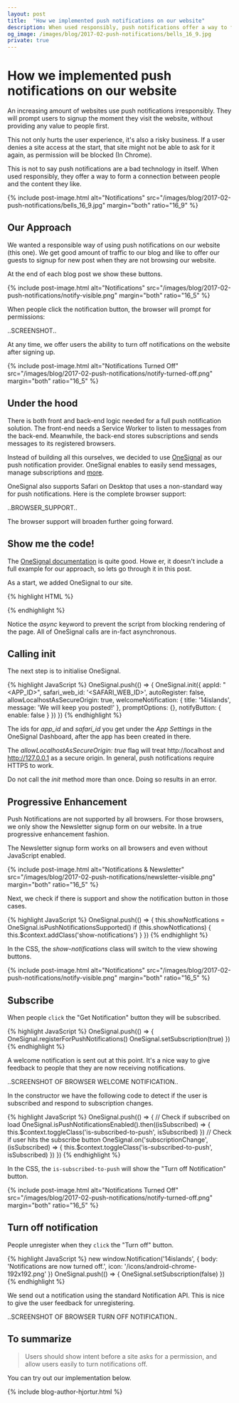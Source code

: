 ```yaml
---
layout: post
title:  "How we implemented push notifications on our website"
description: When used responsibly, push notifications offer a way to form a connection between people and the content they want.
og_image: /images/blog/2017-02-push-notifications/bells_16_9.jpg
private: true
---
```


# How we implemented push notifications on our website

An increasing amount of websites use push notifications irresponsibly. They will prompt users to signup the moment they visit the website, without providing any value to people first.

This not only hurts the user experience, it's also a risky business. If a user denies a site access at the start, that site might not be able to ask for it again, as permission will be blocked (In Chrome).

This is not to say push notifications are a bad technology in itself. When used responsibly, they offer a way to form a connection between people and the content they like.

{% include post-image.html alt="Notifications" src="/images/blog/2017-02-push-notifications/bells_16_9.jpg" margin="both" ratio="16_9" %}

## Our Approach

We wanted a responsible way of using push notifications on our website (this one). We get good amount of traffic to our blog and like to offer our guests to signup for new post when they are not browsing our website.

At the end of each blog post we show these buttons.

{% include post-image.html alt="Notifications" src="/images/blog/2017-02-push-notifications/notify-visible.png" margin="both" ratio="16_5" %}

When people click the notification button, the browser will prompt for permissions:

..SCREENSHOT..

At any time, we offer users the ability to turn off notifications on the website after signing up.

{% include post-image.html alt="Notifications Turned Off" src="/images/blog/2017-02-push-notifications/notify-turned-off.png" margin="both" ratio="16_5" %}

## Under the hood

There is both front and back-end logic needed for a full push notification solution. The front-end needs a Service Worker to listen to messages from the back-end. Meanwhile, the back-end stores subscriptions and sends messages to its registered browsers.

Instead of building all this ourselves, we decided to use [OneSignal](https://onesignal.com/) as our push notification provider. OneSignal enables to easily send messages, manage subscriptions and [more](https://documentation.onesignal.com/docs#section-why-should-i-use-onesignal-).

OneSignal also supports Safari on Desktop that uses a non-standard way for push notifications. Here is the complete browser support:

..BROWSER_SUPPORT..

The browser support will broaden further going forward.

## Show me the code!

The [OneSignal documentation](https://documentation.onesignal.com/docs/web-push-setup) is quite good. Howe er, it doesn't include a full example for our approach, so lets go through it in this post.

As a start, we added OneSignal to our site.

{% highlight HTML %}
<script src="https://cdn.onesignal.com/sdks/OneSignalSDK.js" async></script>
<script>
var OneSignal = window.OneSignal || [];
</script>
{% endhighlight %}

Notice the *async* keyword to prevent the script from blocking rendering of the page. All of OneSignal calls are in-fact asynchronous.

## Calling init

The next step is to initialise OneSignal.

{% highlight JavaScript %}
OneSignal.push(() => {
    OneSignal.init({
      appId: "<APP_ID>",
      safari_web_id: '<SAFARI_WEB_ID>',
      autoRegister: false,
      allowLocalhostAsSecureOrigin: true,
      welcomeNotification: {
        title: '14islands',
        message: 'We will keep you posted!'
      },
      promptOptions: {},
      notifyButton: { enable: false }
    })
})
{% endhighlight %}

The ids for *app_id* and *safari_id* you get under the *App Settings* in the OneSignal Dashboard, after the app has been created in there.

The *allowLocalhostAsSecureOrigin: true* flag will treat http://localhost and http://127.0.0.1 as a secure origin. In general, push notifications require HTTPS to work.

Do not call the *init* method more than once. Doing so results in an error.


## Progressive Enhancement

Push Notifications are not supported by all browsers. For those browsers, we only show the Newsletter signup form on our website. In a true progressive enhancement fashion.

The Newsletter signup form works on all browsers and even without JavaScript enabled.

{% include post-image.html alt="Notifications & Newsletter" src="/images/blog/2017-02-push-notifications/newsletter-visible.png" margin="both" ratio="16_5" %}

Next, we check if there is support and show the notification button in those cases.

{% highlight JavaScript %}
OneSignal.push(() => {
		this.showNotfications = OneSignal.isPushNotificationsSupported()
		if (this.showNotfications) {
			this.$context.addClass('show-notifications')
		}
})
{% endhighlight %}

In the CSS, the *show-notifications* class will switch to the view showing buttons.

{% include post-image.html alt="Notifications" src="/images/blog/2017-02-push-notifications/notify-visible.png" margin="both" ratio="16_5" %}

## Subscribe

When people `click` the "Get Notification" button they will be subscribed.

{% highlight JavaScript %}
OneSignal.push(() => {
		OneSignal.registerForPushNotifications()
		OneSignal.setSubscription(true)
})
{% endhighlight %}

A welcome notification is sent out at this point. It's a nice way to give feedback to people that they are now receiving notifications.

..SCREENSHOT OF BROWSER WELCOME NOTIFICATION..

In the constructor we have the following code to detect if the user is subscribed and respond to subscription changes.

{% highlight JavaScript %}
OneSignal.push(() => {
		// Check if subscribed on load
		OneSignal.isPushNotificationsEnabled().then((isSubscribed) => {
				this.$context.toggleClass('is-subscribed-to-push', isSubscribed)
		})
		// Check if user hits the subscribe button
		OneSignal.on('subscriptionChange', (isSubscribed) => {
				this.$context.toggleClass('is-subscribed-to-push', isSubscribed)
		})
})
{% endhighlight %}

In the CSS, the `is-subscribed-to-push` will show the "Turn off Notification" button.

{% include post-image.html alt="Notifications Turned Off" src="/images/blog/2017-02-push-notifications/notify-turned-off.png" margin="both" ratio="16_5" %}

## Turn off notification

People unregister when they `click` the "Turn off" button.

{% highlight JavaScript %}
new window.Notification('14islands', {
		body: 'Notifications are now turned off.',
		icon: '/icons/android-chrome-192x192.png'
})
OneSignal.push(() => {
		OneSignal.setSubscription(false)
})
{% endhighlight %}

We send out a notification using the standard Notification API. This is nice to give the user feedback for unregistering.

..SCREENSHOT OF BROWSER TURN OFF NOTIFICATION..

## To summarize

> Users should show intent before a site asks for a permission, and allow users easily to turn notifications off.

You can try out our implementation below.


{% include blog-author-hjortur.html %}
